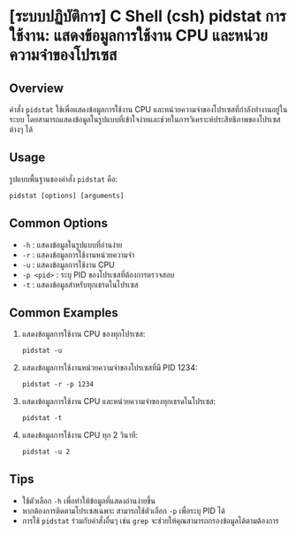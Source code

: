 # [ระบบปฏิบัติการ] C Shell (csh) pidstat การใช้งาน: แสดงข้อมูลการใช้งาน CPU และหน่วยความจำของโปรเซส

## Overview
คำสั่ง `pidstat` ใช้เพื่อแสดงข้อมูลการใช้งาน CPU และหน่วยความจำของโปรเซสที่กำลังทำงานอยู่ในระบบ โดยสามารถแสดงข้อมูลในรูปแบบที่เข้าใจง่ายและช่วยในการวิเคราะห์ประสิทธิภาพของโปรเซสต่างๆ ได้

## Usage
รูปแบบพื้นฐานของคำสั่ง `pidstat` คือ:

```csh
pidstat [options] [arguments]
```

## Common Options
- `-h` : แสดงข้อมูลในรูปแบบที่อ่านง่าย
- `-r` : แสดงข้อมูลการใช้งานหน่วยความจำ
- `-u` : แสดงข้อมูลการใช้งาน CPU
- `-p <pid>` : ระบุ PID ของโปรเซสที่ต้องการตรวจสอบ
- `-t` : แสดงข้อมูลสำหรับทุกเธรดในโปรเซส

## Common Examples
1. แสดงข้อมูลการใช้งาน CPU ของทุกโปรเซส:
   ```csh
   pidstat -u
   ```

2. แสดงข้อมูลการใช้งานหน่วยความจำของโปรเซสที่มี PID 1234:
   ```csh
   pidstat -r -p 1234
   ```

3. แสดงข้อมูลการใช้งาน CPU และหน่วยความจำของทุกเธรดในโปรเซส:
   ```csh
   pidstat -t
   ```

4. แสดงข้อมูลการใช้งาน CPU ทุก 2 วินาที:
   ```csh
   pidstat -u 2
   ```

## Tips
- ใช้ตัวเลือก `-h` เพื่อทำให้ข้อมูลที่แสดงอ่านง่ายขึ้น
- หากต้องการติดตามโปรเซสเฉพาะ สามารถใช้ตัวเลือก `-p` เพื่อระบุ PID ได้
- การใช้ `pidstat` ร่วมกับคำสั่งอื่นๆ เช่น `grep` จะช่วยให้คุณสามารถกรองข้อมูลได้ตามต้องการ